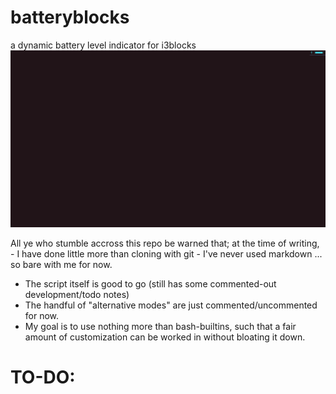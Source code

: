 # batteryblocks
a dynamic battery level indicator for i3blocks
![left](exhibition.gif)


All ye who stumble accross this repo be warned that;
  at the time of writing,
    - I have done little more than cloning with git
    - I've never used markdown
... so bare with me for now.

* The script itself is good to go (still has some commented-out development/todo notes)
* The handful of "alternative modes" are just commented/uncommented for now.
* My goal is to use nothing more than bash-builtins, such that a fair amount of customization can be worked in without bloating it down.

# TO-DO:
